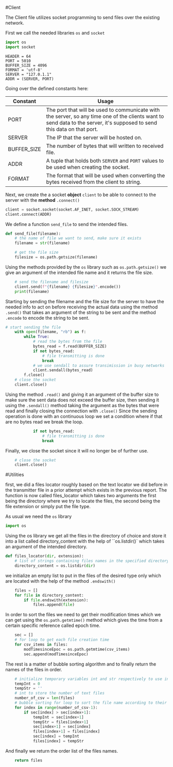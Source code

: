 #Client

The Client file utilizes socket programming to send files over the existing network.

First we call the needed libraries `os` and `socket`

```python
import os
import socket
```

```
HEADER = 64
PORT = 5010
BUFFER_SIZE = 4096
FORMAT = 'utf-8'
SERVER = "127.0.1.1"
ADDR = (SERVER, PORT)
```

Going over the defined constants here:

| Constant    | Usage                                                                                                                                                                    |
| ----------- | ------------------------------------------------------------------------------------------------------------------------------------------------------------------------ |
| PORT        | The port that will be used to communicate with the server, so any time one of the clients want to send data to the server, it's supposed to send this data on that port. |
| SERVER      | The IP that the server will be hosted on.                                                                                                                                |
| BUFFER_SIZE | The number of bytes that will written to received file.                                                                                                                  |
| ADDR        | A tuple that holds both `SERVER` and `PORT` values to be used when creating the socket.                                                                                  |
| FORMAT      | The format that will be used when converting the bytes received from the client to string.                                                                               |

Next, we create the a socket **object** `client` to be able to connect to the server with the **method** `.connect()`

```python
client = socket.socket(socket.AF_INET, socket.SOCK_STREAM)
client.connect(ADDR)
```

We define a function `send_file` to send the intended files.

```python
def send_file(filename):
    # the name of file we want to send, make sure it exists
    filename = str(filename)

    # get the file size
    filesize = os.path.getsize(filename)
```

Using the methods provided by the `os` library such as `os.path.getsize()` we give an argument of the intended file name and it returns the file size.

```python
    # send the filename and filesize
    client.send(f"{filename} {filesize}".encode())
    print(filename)
```

Starting by sending the filename and the file size for the server to have the needed info to act on before receiving the actual data using the method `.send()` that takes an argument of the string to be sent and the method `.encode` to encode the string to be sent.

```python
# start sending the file
    with open(filename, "rb") as f:
        while True:
            # read the bytes from the file
            bytes_read = f.read(BUFFER_SIZE)
            if not bytes_read:
                # file transmitting is done
                break
            # we use sendall to assure transimission in busy networks
            client.sendall(bytes_read)
        f.close()
    # close the socket
    client.close()
```

Using the method `.read()` and giving it an argument of the buffer size to make sure the sent data does not exceed the buffer size, then sending it using the `.sendall()` method taking the argument as the bytes that were read and finally closing the connection with `.close()`
Since the sending operation is done with an continuous loop we set a condition where if that are no bytes read we break the loop.

```python
            if not bytes_read:
                # file transmitting is done
                break
```

Finally, we close the socket since it will no longer be of further use.

```python
    # close the socket
    client.close()
```

#Utilities

first, we did a files locator roughly based on the text locator we did before in the transmitter file in a prior attempt which exists in the previous report.
The function is now called files_locator which takes two arguments the first being the directory where we try to locate the files, the second being the file extension or simply put the file type.

As usual we need the `os` library

```python
import os
```

Using the os library we get all the files in the directory of choice and store it into a list called directory_content with the help of ``os.listdir()` which takes an argument of the intended directory.

```python
def files_locator(dir, extension):
    # list of strings containing files names in the specified directory
    directory_content = os.listdir(dir)
```

we initialize an empty list to put in the files of the desired type only which are located with the help of the method `.endswith()`

```python
    files = []
    for file in directory_content:
        if file.endswith(extension):
            files.append(file)
```

In order to sort the files we need to get their modification times which we can get using the `os.path.getmtime()` method which gives the time from a certain specific reference called epoch time.

```python
    sec = []
    # for loop to get each file creation time
    for csv_items in files:
        modTimesinceEpoc = os.path.getmtime(csv_items)
        sec.append(modTimesinceEpoc)
```

The rest is a matter of bubble sorting algorithm and to finally return the names of the files in order.

```python
    # initialize temporary variables int and str respectively to use in sorting
    tempInt = 0
    tempStr = ''
    # int to store the number of text files
    number_of_csv = len(files)
    # bubble sorting for loop to sort the file name according to their creation time
    for index in range(number_of_csv-1):
        if sec[index] > sec[index+1]:
            tempInt = sec[index+1]
            tempStr = files[index+1]
            sec[index+1] = sec[index]
            files[index+1] = files[index]
            sec[index] = tempInt
            files[index] = tempStr
```

And finally we return the order list of the files names.

```python
    return files
```
